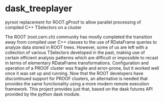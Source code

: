 # dask_treeplayer
pyroot replacement for ROOT.gProof to allow parallel processing of compiled C++ TSelectors on a cluster

The ROOT (root.cern.ch) community has mostly completed the transition away from compiled user C++ classes to the use of RDataFrame queries to analyze data stored in ROOT trees. However, some of us are left with a collection of various TSelectors developed in the past, making use of certain efficient analysis patterms which are difficult or impossible to recast in terms of elementary RDataFrame transformations. Configuration and operation of a PROOF cluster was fragile and error-prone, but it worked well once it was set up and running. Now that the ROOT developers have discontinued support for PROOF clusters, an alternative is needed that provides the same functionality using a more modern remote execution framework. This project provides just that, based on the dask futures API provided by the python dask module.
